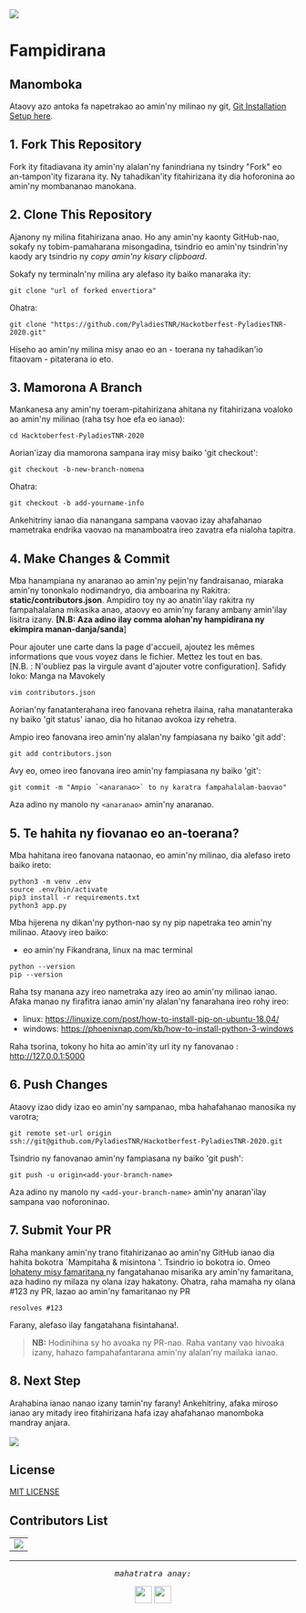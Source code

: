 <img height=auto width=auto src="https://user-images.githubusercontent.com/57705801/135631172-2cc14ad0-c97c-4a98-8d0d-42d26d7b2eb6.png">


# Fampidirana


## Manomboka
Ataovy azo antoka fa napetrakao ao amin'ny milinao ny git, [Git Installation Setup here](https://help.github.com/articles/set-up-git/).


## 1. Fork This Repository
Fork ity fitadiavana ity amin'ny alalan'ny fanindriana ny tsindry "Fork" eo an-tampon'ity fizarana ity.
Ny tahadikan'ity fitahirizana ity dia hoforonina ao amin'ny mombananao manokana.

## 2. Clone This Repository
Ajanony ny milina fitahirizana anao. Ho any amin'ny kaonty GitHub-nao, sokafy ny tobim-pamaharana misongadina, tsindrio eo amin'ny tsindrin'ny kaody ary tsindrio ny _copy amin'ny kisary clipboard_.

Sokafy ny terminaln'ny milina ary alefaso ity baiko manaraka ity:

```
git clone "url of forked envertiora"
```

Ohatra:

```
git clone "https://github.com/PyladiesTNR/Hackotberfest-PyladiesTNR-2020.git"
```
Hiseho ao amin'ny milina misy anao eo an - toerana ny tahadikan'io fitaovam - pitaterana io eto.

## 3. Mamorona A Branch
Mankanesa any amin'ny toeram-pitahirizana ahitana ny fitahirizana voaloko ao amin'ny milinao (raha tsy hoe efa eo ianao):
```
cd Hacktoberfest-PyladiesTNR-2020
```

Aorian'izay dia mamorona sampana iray misy baiko 'git checkout':

```
git checkout -b-new-branch-nomena
```

Ohatra:
```
git checkout -b add-yourname-info
```

Ankehitriny ianao dia nanangana sampana vaovao izay ahafahanao mametraka endrika vaovao na manamboatra ireo zavatra efa nialoha tapitra.

## 4. Make Changes & Commit
Mba hanampiana ny anaranao ao amin'ny pejin'ny fandraisanao, miaraka amin'ny tononkalo nodimandryo, dia amboarina ny
Rakitra: <strong>static/contributors.json</strong>. Ampidiro toy ny ao anatin'ilay rakitra ny fampahalalana mikasika anao, ataovy eo amin'ny farany ambany amin'ilay lisitra izany.  <strong>[N.B: Aza adino ilay comma alohan'ny hampidirana ny ekimpira manan-danja/sanda</strong>] 

Pour ajouter une carte dans la page d'accueil, ajoutez les mêmes informations que vous
voyez dans le fichier. Mettez les tout en bas.  
[N.B. : N'oubliez pas la virgule avant d'ajouter votre configuration].
Safidy loko: Manga na Mavokely


```
vim contributors.json
````
Aorian'ny fanatanterahana ireo fanovana rehetra ilaina, raha manatanteraka ny baiko 'git status' ianao, dia ho hitanao avokoa izy rehetra.

Ampio ireo fanovana ireo amin'ny alalan'ny fampiasana ny baiko 'git add':

```
git add contributors.json
```
Avy eo, omeo ireo fanovana ireo amin'ny fampiasana ny baiko 'git':

```
git commit -m "Ampio `<anaranao>` to ny karatra fampahalalam-baovao"
```

Aza adino ny manolo ny `<anaranao>` amin'ny anaranao.
## 5. Te hahita ny fiovanao eo an-toerana?

Mba hahitana ireo fanovana nataonao, eo amin'ny milinao, dia alefaso ireto baiko ireto:
```
python3 -m venv .env
source .env/bin/activate
pip3 install -r requirements.txt
python3 app.py
```
Mba hijerena ny dikan'ny python-nao sy ny pip napetraka teo amin'ny milinao. Ataovy ireo
baiko:
- eo amin'ny Fikandrana, linux na mac terminal
```
python --version
pip --version
```
Raha tsy manana azy ireo nametraka azy ireo ao amin'ny milinao ianao. Afaka manao ny firafitra ianao amin'ny alalan'ny fanarahana ireo rohy ireo:
- linux: https://linuxize.com/post/how-to-install-pip-on-ubuntu-18.04/
- windows: https://phoenixnap.com/kb/how-to-install-python-3-windows

Raha tsorina, tokony ho hita ao amin'ity url ity ny fanovanao : http://127.0.0.1:5000 

## 6. Push Changes
Ataovy izao didy izao eo amin'ny sampanao, mba hahafahanao manosika ny varotra;
```
git remote set-url origin ssh://git@github.com/PyladiesTNR/Hackotberfest-PyladiesTNR-2020.git
```
Tsindrio ny fanovanao amin'ny fampiasana ny baiko 'git push':

```
git push -u origin<add-your-branch-name>
```

Aza adino ny manolo ny `<add-your-branch-name>` amin'ny anaran'ilay sampana vao noforoninao.

## 7. Submit Your PR 
Raha mankany amin'ny trano fitahirizanao ao amin'ny GitHub ianao dia hahita bokotra `Mampitaha & misintona '. Tsindrio io bokotra io.
Omeo <a href=""> lohateny misy famaritana </a> ny fangatahanao misarika ary amin'ny famaritana, aza hadino ny milaza ny olana izay hakatony.
Ohatra, raha mamaha ny olana #123 ny PR, lazao ao amin'ny famaritanao ny PR 
```
resolves #123
```
Farany, alefaso ilay fangatahana fisintahana!.
> **NB:** Hodinihina sy ho avoaka ny PR-nao. Raha vantany vao hivoaka izany, hahazo fampahafantarana amin'ny alalan'ny mailaka ianao.

## 8. Next Step
Arahabina ianao nanao izany tamin'ny farany! Ankehitriny, afaka miroso ianao ary mitady ireo fitahirizana hafa izay ahafahanao manomboka mandray anjara.
<br><br>
<img align='center' height=auto width=auto src="https://media.giphy.com/media/3otPoS81loriI9sO8o/giphy.gif">

##  License
[MIT LICENSE](https://github.com/PyladiesTNR/Hackotberfest-PyladiesTNR-2020/blob/main/LICENSE)

## Contributors List
<table>
	<tr>
		<td>
   <a href="https://github.com/PyladiesTNR/Hackotberfest-PyladiesTNR-2021/graphs/contributors">
  <img src="https://contrib.rocks/image?repo=PyladiesTNR/Hackotberfest-PyladiesTNR-2021" />
</a>
		</td>
	</tr>
</table>
<hr></hr>      
<p align=center>
  <samp align=center><i>mahatratra anay:</i></samp>
</p>

<p align=center>
  <a href="https://web.facebook.com/djangogirlsTNR"><img margin-right=20 height=30 width=30 src="https://github.com/Mahalinoro/Hackotberfest-PyladiesTNR-2020/blob/main/public/facebook.png"></a>
  <a href="https://twitter.com/PyladiesTNR"><img height=30 width=30 src="https://github.com/Mahalinoro/Hackotberfest-PyladiesTNR-2020/blob/main/public/twitterlight.png"></a>
</p>
